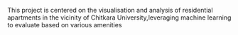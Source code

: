 This project is centered on the visualisation and analysis of residential apartments in the vicinity of Chitkara University,leveraging machine learning to evaluate based on various amenities
